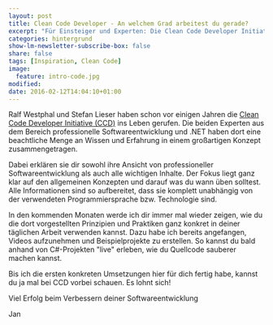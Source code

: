 ```yaml
---
layout: post
title: Clean Code Developer - An welchem Grad arbeitest du gerade?
excerpt: "Für Einsteiger und Experten: Die Clean Code Developer Initiative"
categories: hintergrund
show-lm-newsletter-subscribe-box: false
share: false
tags: [Inspiration, Clean Code]
image:
  feature: intro-code.jpg
modified:
date: 2016-02-12T14:04:10+01:00
---
```


Ralf Westphal und Stefan Lieser haben schon vor einigen Jahren die <a href="http://clean-code-developer.de" target="_blank">Clean Code Developer Initiative (CCD)</a> ins Leben gerufen. Die beiden Experten aus dem Bereich professionelle Softwareentwicklung und .NET haben dort eine beachtliche Menge an Wissen und Erfahrung in einem großartigen Konzept zusammengetragen.

Dabei erklären sie dir sowohl ihre Ansicht von professioneller Softwareentwicklung als auch alle wichtigen Inhalte. Der Fokus liegt ganz klar auf den allgemeinen Konzepten und darauf was du wann üben solltest. Alle Informationen sind so aufbereitet, dass sie komplett unabhängig von der verwendeten Programmiersprache bzw. Technologie sind.

In den kommenden Monaten werde ich dir immer mal wieder zeigen, wie du die dort vorgestellten Prinzipien und Praktiken ganz konkret in deiner täglichen Arbeit verwenden kannst. Dazu habe ich bereits angefangen, Videos aufzunehmen und Beispielprojekte zu erstellen. So kannst du bald anhand von C#-Projekten "live" erleben, wie du Quellcode sauberer machen kannst.

Bis ich die ersten konkreten Umsetzungen hier für dich fertig habe, kannst du ja mal bei CCD vorbei schauen. Es lohnt sich!

Viel Erfolg beim Verbessern deiner Softwareentwicklung

Jan
